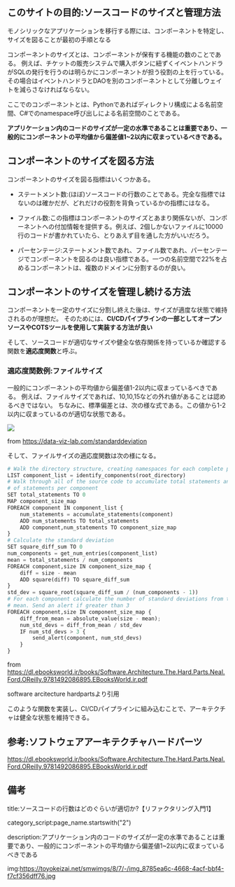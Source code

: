 



## このサイトの目的:ソースコードのサイズと管理方法

モノシリックなアプリケーションを移行する際には、コンポーネントを特定し、サイズを図ることが最初の手順となる

コンポーネントのサイズとは、コンポーネントが保有する機能の数のことである。
例えば、チケットの販売システムで購入ボタンに紐ずくイベントハンドラがSQLの発行を行うのは明らかにコンポーネントが担う役割の上を行っている。
その場合はイベントハンドラとDAOを別のコンポーネントとして分離しウェイトを減らさなければならない。

ここでのコンポーネントとは、Pythonであればディレクトリ構成による名前空間、C#でのnamespace呼び出しによる名前空間のことである。

**アプリケーション内のコードのサイズが一定の水準であることは重要であり、一般的にコンポーネントの平均値から偏差値1~2以内に収まっているべきである。**


## コンポーネントのサイズを図る方法

コンポーネントのサイズを図る指標はいくつかある。

- ステートメント数:(ほぼ)ソースコードの行数のことである。完全な指標ではないのは確かだが、どれだけの役割を背負っているかの指標にはなる。

- ファイル数:この指標はコンポーネントのサイズとあまり関係ないが、コンポーネントへの付加情報を提供する。例えば、2個しかないファイルに10000行のコードが書かれていたら、とりあえず目を通した方がいいだろう。

- パーセンテージ:ステートメント数であれ、ファイル数であれ、パーセンテージでコンポーネントを図るのは良い指標である。一つの名前空間で22%を占めるコンポーネントは、複数のドメインに分割するのが良い。


## コンポーネントのサイズを管理し続ける方法

コンポーネントを一定のサイズに分割し終えた後は、サイズが適度な状態で維持されるのが理想だ。
そのためには、**CI/CDパイプラインの一部としてオープンソースやCOTSツールを使用して実装する方法が良い**

そして、ソースコードが適切なサイズや健全な依存関係を持っているか確認する関数を**適応度関数**と呼ぶ。


### 適応度関数例:ファイルサイズ

一般的にコンポーネントの平均値から偏差値1-2以内に収まっているべきである。
例えば、ファイルサイズであれば、10,10,15などの外れ値があることは認めるべきではない。
ちなみに、標準偏差とは、次の様な式である。この値から1-2以内に収まっているのが適切な状態である。

<img src="https://data-viz-lab.com/wp-content/uploads/2021/05/8bc62af8e5a38dea020696820b40417f-1.png">

from https://data-viz-lab.com/standarddeviation


そして、ファイルサイズの適応度関数は次の様になる。

```py
# Walk the directory structure, creating namespaces for each complete path
LIST component_list = identify_components(root_directory)
# Walk through all of the source code to accumulate total statements and number
# of statements per component
SET total_statements TO 0
MAP component_size_map
FOREACH component IN component_list {
    num_statements = accumulate_statements(component)
    ADD num_statements TO total_statements
    ADD component,num_statements TO component_size_map
}
# Calculate the standard deviation
SET square_diff_sum TO 0
num_components = get_num_entries(component_list)
mean = total_statements / num_components
FOREACH component,size IN component_size_map {
    diff = size - mean
    ADD square(diff) TO square_diff_sum
}
std_dev = square_root(square_diff_sum / (num_components - 1))
# For each component calculate the number of standard deviations from the
# mean. Send an alert if greater than 3
FOREACH component,size IN component_size_map {
    diff_from_mean = absolute_value(size - mean);
    num_std_devs = diff_from_mean / std_dev
    IF num_std_devs > 3 {
        send_alert(component, num_std_devs)
    }
}
```

from https://dl.ebooksworld.ir/books/Software.Architecture.The.Hard.Parts.Neal.Ford.OReilly.9781492086895.EBooksWorld.ir.pdf

software arcitecture hardpartsより引用

このような関数を実装し、CI/CDパイプラインに組み込むことで、アーキテクチャは健全な状態を維持できる。




## 参考:ソフトウェアアーキテクチャハードパーツ

https://dl.ebooksworld.ir/books/Software.Architecture.The.Hard.Parts.Neal.Ford.OReilly.9781492086895.EBooksWorld.ir.pdf











## 備考


title:ソースコードの行数はどのぐらいが適切か?【リファクタリング入門1】

category_script:page_name.startswith("2")

description:アプリケーション内のコードのサイズが一定の水準であることは重要であり、一般的にコンポーネントの平均値から偏差値1~2以内に収まっているべきである

img:https://toyokeizai.net/smwimgs/8/7/-/img_8785ea6c-4668-4acf-bbf4-f7cf356dff76.jpg



